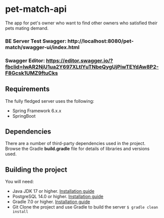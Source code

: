 # pet-match-api
 
The app for pet's owner who want to find other owners who satisfied their pets mating demand.

### BE Server Test Swagger: http://localhost:8080/pet-match/swagger-ui/index.html
### Swagger Editor: https://editor.swagger.io/?fbclid=IwAR2NjU1ua2Y697XLtlYuTNbeQygUjPiwTEYdAw8P2-F8Gcsk1UMZ9ftuCks

## Requirements

The fully fledged server uses the following:

- Spring Framework 6.x.x
- SpringBoot

## Dependencies

There are a number of third-party dependencies used in the project. Browse the Gradle **build.gradle** file for details of
libraries and versions used.

## Building the project

You will need:

- Java JDK 17 or higher. [Installation guide](https://docs.oracle.com/en/java/javase/17/install/index.html)
- PostgreSQL 14.0 or higher. [Installation guide](https://www.postgresql.org/docs/14/index.html)
- Gradle 7.0 or higher. [Installation guide](https://gradle.org/install/)
- Git
  Clone the project and use Gradle to build the server
  `$ gradle clean install`
